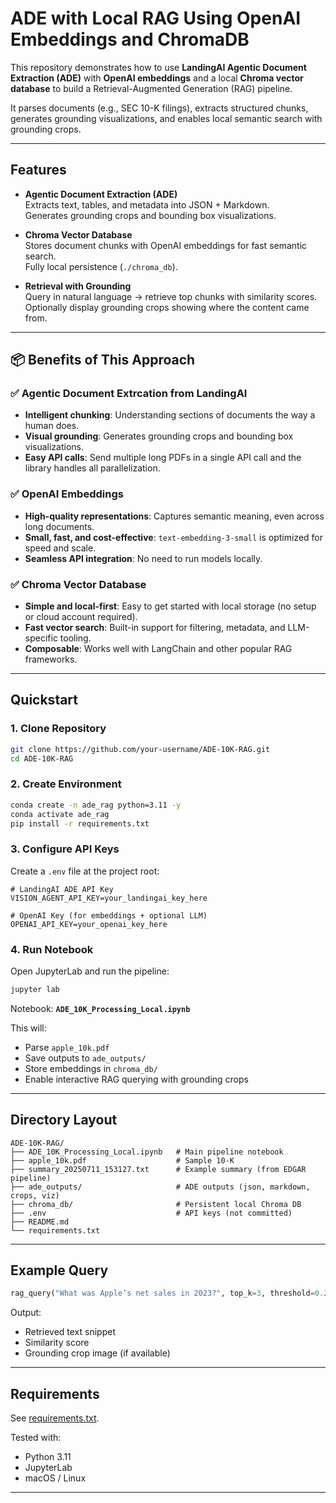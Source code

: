 


# ADE with Local RAG Using OpenAI Embeddings and ChromaDB

This repository demonstrates how to use **LandingAI Agentic Document Extraction (ADE)** with **OpenAI embeddings** and a local **Chroma vector database** to build a Retrieval-Augmented Generation (RAG) pipeline.

It parses documents (e.g., SEC 10-K filings), extracts structured chunks, generates grounding visualizations, and enables local semantic search with grounding crops.

---

## Features

- **Agentic Document Extraction (ADE)**  
  Extracts text, tables, and metadata into JSON + Markdown.  
  Generates grounding crops and bounding box visualizations.

- **Chroma Vector Database**  
  Stores document chunks with OpenAI embeddings for fast semantic search.  
  Fully local persistence (`./chroma_db`).

- **Retrieval with Grounding**  
  Query in natural language → retrieve top chunks with similarity scores.  
  Optionally display grounding crops showing where the content came from.

---

## 📦 Benefits of This Approach

### ✅ Agentic Document Extrcation from LandingAI
- **Intelligent chunking**: Understanding sections of documents the way a human does.
- **Visual grounding**: Generates grounding crops and bounding box visualizations.
- **Easy API calls**: Send multiple long PDFs in a single API call and the library handles all parallelization.

### ✅ OpenAI Embeddings
- **High-quality representations**: Captures semantic meaning, even across long documents.
- **Small, fast, and cost-effective**: `text-embedding-3-small` is optimized for speed and scale.
- **Seamless API integration**: No need to run models locally.

### ✅ Chroma Vector Database
- **Simple and local-first**: Easy to get started with local storage (no setup or cloud account required).
- **Fast vector search**: Built-in support for filtering, metadata, and LLM-specific tooling.
- **Composable**: Works well with LangChain and other popular RAG frameworks.

---


## Quickstart

### 1. Clone Repository
```bash
git clone https://github.com/your-username/ADE-10K-RAG.git
cd ADE-10K-RAG
```

### 2. Create Environment
```bash
conda create -n ade_rag python=3.11 -y
conda activate ade_rag
pip install -r requirements.txt
```

### 3. Configure API Keys
Create a `.env` file at the project root:

```env
# LandingAI ADE API Key
VISION_AGENT_API_KEY=your_landingai_key_here

# OpenAI Key (for embeddings + optional LLM)
OPENAI_API_KEY=your_openai_key_here
```

### 4. Run Notebook
Open JupyterLab and run the pipeline:

```bash
jupyter lab
```

Notebook: **`ADE_10K_Processing_Local.ipynb`**

This will:
- Parse `apple_10k.pdf`
- Save outputs to `ade_outputs/`
- Store embeddings in `chroma_db/`
- Enable interactive RAG querying with grounding crops

---

## Directory Layout

```
ADE-10K-RAG/
├── ADE_10K_Processing_Local.ipynb   # Main pipeline notebook
├── apple_10k.pdf                    # Sample 10-K
├── summary_20250711_153127.txt      # Example summary (from EDGAR pipeline)
├── ade_outputs/                     # ADE outputs (json, markdown, crops, viz)
├── chroma_db/                       # Persistent local Chroma DB
├── .env                             # API keys (not committed)
├── README.md
└── requirements.txt
```

---

## Example Query

```python
rag_query("What was Apple’s net sales in 2023?", top_k=3, threshold=0.25)
```

Output:
- Retrieved text snippet
- Similarity score
- Grounding crop image (if available)

---

## Requirements

See [requirements.txt](./requirements.txt).

Tested with:
- Python 3.11
- JupyterLab
- macOS / Linux

---
